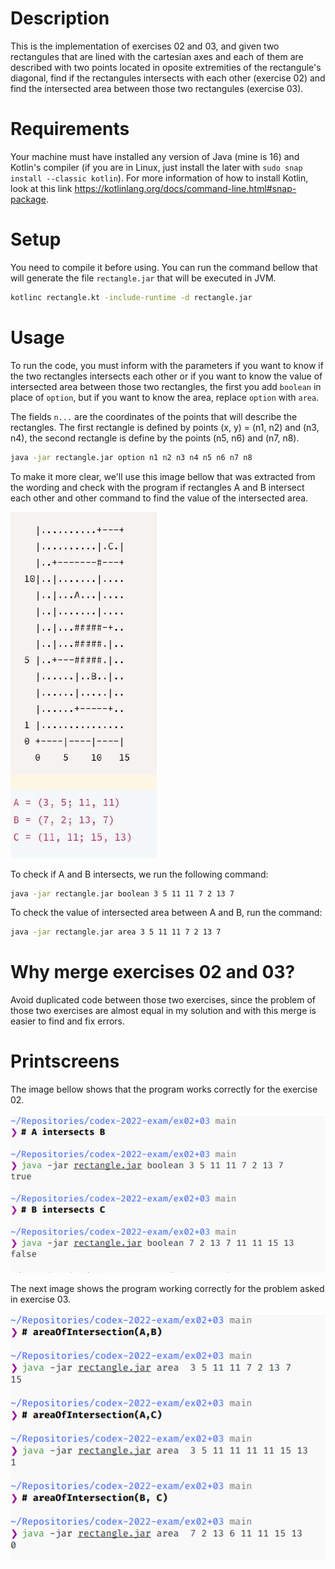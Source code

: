 # Description

This is the implementation of exercises 02 and 03, and given two rectangules that are lined with
the cartesian axes and each of them are described with two points located in oposite extremities
of the rectangule's diagonal, find if the rectangules intersects with each other (exercise 02) and
find the intersected area between those two rectangules (exercise 03).


# Requirements

Your machine must have installed any version of Java (mine is 16) and Kotlin's compiler (if you are
in Linux, just install the later with `sudo snap install --classic kotlin`). For more information of
how to install Kotlin, look at this link https://kotlinlang.org/docs/command-line.html#snap-package.

# Setup

You need to compile it before using. You can run the command bellow that will generate the file
`rectangle.jar` that will be executed in JVM.

~~~sh 
kotlinc rectangle.kt -include-runtime -d rectangle.jar
~~~


# Usage

To run the code, you must inform with the parameters if you want to know if the two rectangles
intersects each other or if you want to know the value of intersected area between those two rectangles,
the first you add `boolean` in place of `option`, but if you want to know the area, replace `option`
with `area`.

The fields `n...` are the coordinates of the points that will describe the rectangles. The first rectangle
is defined by points (x, y) = (n1, n2) and (n3, n4), the second rectangle is define by the points (n5, n6)
and (n7, n8).

~~~sh
java -jar rectangle.jar option n1 n2 n3 n4 n5 n6 n7 n8
~~~

To make it more clear, we'll use this image bellow that was extracted from the wording and check
with the program if rectangles A and B intersect each other and other command to find the value of
the intersected area.

![example-got-from-wording](./assets/rectangles.png)

To check if A and B intersects, we run the following command:

~~~sh
java -jar rectangle.jar boolean 3 5 11 11 7 2 13 7
~~~


To check the value of intersected area between A and B, run the command:

~~~sh
java -jar rectangle.jar area 3 5 11 11 7 2 13 7
~~~

# Why merge exercises 02 and 03?

Avoid duplicated code between those two exercises, since the problem of those two exercises
are almost equal in my solution and with this merge is easier to find and fix errors.

# Printscreens

The image bellow shows that the program works correctly for the exercise 02.

![ex02](assets/ex02.png)

The next image shows the program working correctly for the problem asked in exercise 03.

![ex03](assets/ex03.png)

